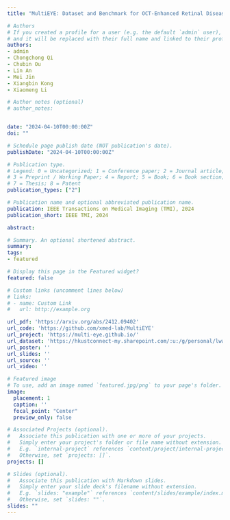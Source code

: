 ```yaml
---
title: "MultiEYE: Dataset and Benchmark for OCT-Enhanced Retinal Disease Recognition from Fundus Images"

# Authors
# If you created a profile for a user (e.g. the default `admin` user), write the username (folder name) here 
# and it will be replaced with their full name and linked to their profile.
authors:
- admin
- Chongchong Qi
- Chubin Ou
- Lin An
- Mei Jin
- Xiangbin Kong
- Xiaomeng Li

# Author notes (optional)
# author_notes:


date: "2024-04-10T00:00:00Z"
doi: ""

# Schedule page publish date (NOT publication's date).
publishDate: "2024-04-10T00:00:00Z"

# Publication type.
# Legend: 0 = Uncategorized; 1 = Conference paper; 2 = Journal article;
# 3 = Preprint / Working Paper; 4 = Report; 5 = Book; 6 = Book section;
# 7 = Thesis; 8 = Patent
publication_types: ["2"]

# Publication name and optional abbreviated publication name.
publication: IEEE Transactions on Medical Imaging (TMI), 2024
publication_short: IEEE TMI, 2024

abstract: 

# Summary. An optional shortened abstract.
summary:
tags: 
- featured

# Display this page in the Featured widget?
featured: false

# Custom links (uncomment lines below)
# links:
# - name: Custom Link
#   url: http://example.org

url_pdf: 'https://arxiv.org/abs/2412.09402'
url_code: 'https://github.com/xmed-lab/MultiEYE'
url_project: 'https://multi-eye.github.io/'
url_dataset: 'https://hkustconnect-my.sharepoint.com/:u:/g/personal/lwangdk_connect_ust_hk/EVM6vA5MHnxJrSocPoDqNEsBSaKhecYRJzSGbxGi70nNpw?e=0OLHyb'
url_poster: ''
url_slides: ''
url_source: ''
url_video: ''

# Featured image
# To use, add an image named `featured.jpg/png` to your page's folder. 
image:
  placement: 1
  caption: ''
  focal_point: "Center"
  preview_only: false

# Associated Projects (optional).
#   Associate this publication with one or more of your projects.
#   Simply enter your project's folder or file name without extension.
#   E.g. `internal-project` references `content/project/internal-project/index.md`.
#   Otherwise, set `projects: []`.
projects: []

# Slides (optional).
#   Associate this publication with Markdown slides.
#   Simply enter your slide deck's filename without extension.
#   E.g. `slides: "example"` references `content/slides/example/index.md`.
#   Otherwise, set `slides: ""`.
slides: ""
---
```


